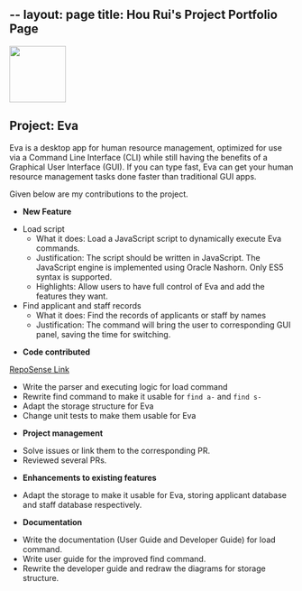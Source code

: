 --
layout: page
title: Hou Rui's Project Portfolio Page
---

<img src="images/hou-rui.png" width="100px">

## Project: Eva

Eva is a desktop app for human resource management, optimized for use via a Command Line Interface (CLI) while still having the benefits of a Graphical User Interface (GUI). If you can type fast, Eva can get your human resource management tasks done faster than traditional GUI apps.

Given below are my contributions to the project.


* **New Feature**

- Load script
    - What it does: Load a JavaScript script to dynamically execute Eva commands.
    - Justification: The script should be written in JavaScript. The JavaScript engine is implemented using Oracle Nashorn. Only ES5 syntax is supported.
    - Highlights: Allow users to have full control of Eva and add the features they want.
- Find applicant and staff records
    - What it does: Find the records of applicants or staff by names
    - Justification: The command will bring the user to corresponding GUI panel, saving the time for switching.

* **Code contributed**

[RepoSense Link](https://nus-cs2103-ay2021s1.github.io/tp-dashboard/#search=&sort=groupTitle&sortWithin=title&since=2020-08-14&timeframe=commit&mergegroup=&groupSelect=groupByRepos&breakdown=false&tabOpen=true&tabType=zoom&zA=Hou-Rui&zR=AY2021S1-CS2103T-W13-1%2Ftp%5Bmaster%5D&zACS=305.6120031176929&zS=2020-08-14&zFS=&zU=2020-10-30&zMG=false&zFTF=commit&zFGS=groupByRepos&zFR=false)

- Write the parser and executing logic for load command
- Rewrite find command to make it usable for `find a-` and `find s-`
- Adapt the storage structure for Eva
- Change unit tests to make them usable for Eva

* **Project management**

- Solve issues or link them to the corresponding PR.
- Reviewed several PRs.

* **Enhancements to existing features**

- Adapt the storage to make it usable for Eva, storing applicant database and staff database respectively.

* **Documentation**

- Write the documentation (User Guide and Developer Guide) for load command.
- Write user guide for the improved find command.
- Rewrite the developer guide and redraw the diagrams for storage structure.
